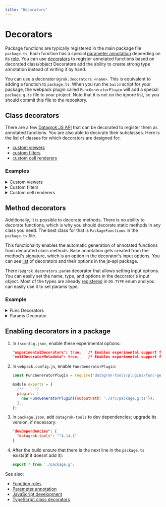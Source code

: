 ```yaml
---
title: "Decorators"
---
```


# Decorators

Package functions are typically registered in the main package file `package.ts`. Each function has a special [parameter annotation](../../datagrok/concepts/functions/func-params-annotation.md) depending on its [role](../function-roles.md).
You can use [decorators](https://www.typescriptlang.org/docs/handbook/decorators.html) to register annotated functions based on decorated class/object Decorators add the ability to create strong type annotation instead of writing it by hand.

You can use a decorator `@grok.decorators.<name>`. This is equivalent to adding a function to `package.ts`. When you run the `build` script for your package, the webpack plugin called `FuncGeneratorPlugin` will add a special `package.g.ts` file to your project. Note that it is not on the ignore list, so you should commit this file to the repository.

## Class decorators

There are a few [Datagrok JS API](https://datagrok.ai/api/js) that can be decorated to register them as annotated functions. You are also able to decorate their subclasses. Here is the list of classes for which decorators are designed for: 

* [custom viewers](../how-to/viewers/develop-custom-viewer.md)
* [custom filters](../how-to/viewers/custom-filters.md)
* [custom cell renderers](../how-to/grid/custom-cell-renderers.md)

### Examples

<details>
<summary> Custom viewers </summary>
<div>

```ts
@grok.decorators.viewer({
  name: 'Test Viewer',
  description: 'Creates a Test Viewer instance',
  icon: 'images/icon.png',
  toolbox: true,
  viewerPath: 'Tests | Show results',
})
export class TestViewer extends DG.JsViewer {
}
```

</div>
</details>

<details>
<summary> Custom filters </summary>
<div>

```ts
@grok.decorators.filter({
  name: 'Radio Button Filter',
  description: 'Single option filter',
  semType: 'Country',
})
export class RadioButtonFilter extends DG.Filter {
}
```

</div>
</details>

<details>
<summary> Custom cell renderers </summary>
<div>

```ts
@grok.decorators.cellRenderer({
  name: 'Fasta Sequence Cell Renderer',
  description: 'Macromolecule renderer',
  cellType: 'sequence',
  columnTags: 'quality=Macromolecule, units=fasta',
})
export class MacromoleculeSequenceCellRenderer extends DG.GridCellRenderer {
}
```

</div>
</details>

## Method decorators

Additionally, it is possible to decorate methods. There is no ability to decorate functions, which is why you should decorate static methods in any class you need. The best class for that is `PackageFunctions` in the `package.ts` file.

This functionality enables the automatic generation of annotated functions from decorated class methods. Base annotation gets created from the method's signature, which is an option in the decorator's input options. You can see [list](https://github.com/datagrok-ai/public/blob/master/js-api/src/decorators/functions.ts) of decorators and their options in the js-api package.

There is`@grok.decorators.param` decorator that allows setting input options. You can easily set the name, type, and options in the decorator's input object. Most of the types are already [registered](https://github.com/datagrok-ai/public/blob/7ce4edaca2a937b934120a8894ea927c1eca8c7f/js-api/src/const.ts#L82) in `DG.TYPE` enum and you can easily use it to set params type.

### Example 

<details>
<summary> Func Decorators </summary>
<div>

```ts
export class PackageFunctions { 

  @grok.decorators.init({})
  static async init() {}
  
  @grok.decorators.func({ name: 'solveODE'})
  static solve(problem: ODEs): DG.DataFrame {
    return solveDefault(problem);
  }
}
```

</div>
</details>



<details>
<summary> Params Decorator</summary>
<div>

```ts
export class PackageFunctions { 
  @grok.decorators.func({
    name: 'Ball flight',
    description: 'Ball flight simulation',
    meta: {
      icon: 'files/icons/ball.png'
    },
    outputs: [
      {
        name: 'maxDist', 
        type: 'double',
        options: {caption: 'Max distance'}
      }
    ]
  })
  static ballFlight(
    @grok.decorators.param({options:{initialValue: '0.01', category: 'Ball', caption: 'Diameter', units: 'm', min: '0.01', max: '0.3'}}) dB: number, 
    @grok.decorators.param({options:{initialValue: '200', category: 'Ball', caption: 'Density', description: 'Material density', units: 'kg/m^3', min: '200', max: '1200'}}) roB: number, 
    @grok.decorators.param({type: DG.TYPE.INT, options:{initialValue: '50', category: 'Throw parameters', caption: 'Velocity', min: '40', max: '60', units: 'm/sec'}}) v: number, 
    @grok.decorators.param({type: DG.TYPE.FLOAT, options:{initialValue: '45', category: 'Throw parameters', caption: 'Angle', min: '20', max: '70', units: 'deg'}}) a: number) {
  }
}
```

</div>
</details>


## Enabling decorators in a package

1. In `tsconfig.json`, enable these experimental options:

   ```json
   "experimentalDecorators": true,   /* Enables experimental support for ES7 decorators. */
   "emitDecoratorMetadata": true,    /* Enables experimental support for emitting type metadata for decorators. */
   ```

1. In `webpack.config.js`, enable `FuncGeneratorPlugin`:

   ```js
   const FuncGeneratorPlugin = require('datagrok-tools/plugins/func-gen-plugin');

   module.exports = {
     /** ... */
     plugins: [
       new FuncGeneratorPlugin({outputPath: './src/package.g.ts'}),
     ],
   };
   ```

1. In `package.json`, add `datagrok-tools` to dev dependencies; upgrade its version, if necessary:

   ```json
   "devDependencies": {
     "datagrok-tools": "^4.14.1"
   }
   ```

1. After the build ensure that there is the next line in the `package.ts` exists(if it doesnt add it):

   ```ts
   export * from './package.g';
   ```

See also:

* [Function roles](../function-roles.md)
* [Parameter annotation](../../datagrok/concepts/functions/func-params-annotation.md)
* [JavaScript development](../develop.md)
* [TypeScript class decorators](https://www.typescriptlang.org/docs/handbook/decorators.html#class-decorators)
